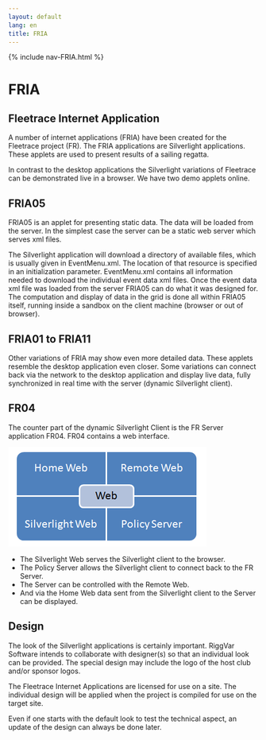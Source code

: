 ```yaml
---
layout: default
lang: en
title: FRIA
---
```


{% include nav-FRIA.html %}

# FRIA

## Fleetrace Internet Application

A number of internet applications (FRIA) have been created for the Fleetrace project (FR).
The FRIA applications are Silverlight applications.
These applets are used to present results of a sailing regatta.

In contrast to the desktop applications the Silverlight variations of Fleetrace can be demonstrated live in a browser.
We have two demo applets online.

## FRIA05

FRIA05 is an applet for presenting static data. The data will be loaded from the server.
In the simplest case the server can be a static web server which serves xml files.

The Silverlight application will download a directory of available files, which is usually given in EventMenu.xml.
The location of that resource is specified in an initialization parameter.
EventMenu.xml contains all information needed to download the individual event data xml files.
Once the event data xml file was loaded from the server FRIA05 can do what it was designed for.
The computation and display of data in the grid is done all within FRIA05 itself,
running inside a sandbox on the client machine (browser or out of browser).

## FRIA01 to FRIA11

Other variations of FRIA may show even more detailed data.
These applets resemble the desktop application even closer.
Some variations can connect back via the network to the desktop application and display live data,
fully synchronized in real time with the server (dynamic Silverlight client).

## FR04

The counter part of the dynamic Silverlight Client is the FR Server application FR04.
FR04 contains a web interface.

![FR Web Interface](../images/Quad-03.png)

- The Silverlight Web serves the Silverlight client to the browser.
- The Policy Server allows the Silverlight client to connect back to the FR Server.
- The Server can be controlled with the Remote Web.
- And via the Home Web data sent from the Silverlight client to the Server can be displayed.

## Design

The look of the Silverlight applications is certainly important.
RiggVar Software intends to collaborate with designer(s) so that an individual look can be provided.
The special design may include the logo of the host club and/or sponsor logos.

The Fleetrace Internet Applications are licensed for use on a site.
The individual design will be applied when the project is compiled for use on the target site.

Even if one starts with the default look to test the technical aspect, an update of the design can always be done later.
